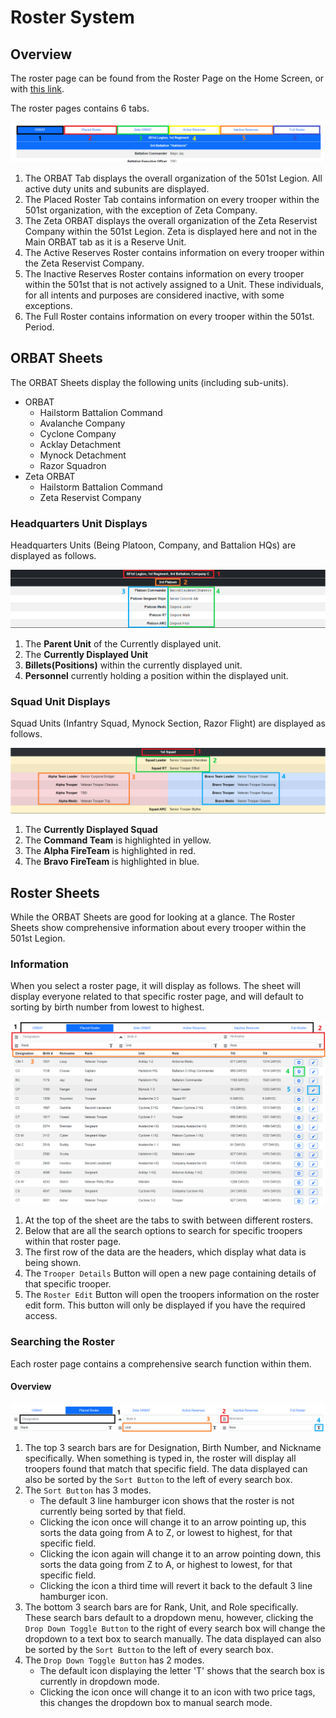 <!-- docs/roster.md -->
# Roster System

## Overview
The roster page can be found from the Roster Page on the Home Screen, or with [this link](https://dc.501stlegion-a3.com/roster).

The roster pages contains 6 tabs.

![tab-display](_media/roster/tab-display.png)

1. The ORBAT Tab displays the overall organization of the 501st Legion. All active duty units and subunits are displayed.
2. The Placed Roster Tab contains information on every trooper within the 501st organization, with the exception of Zeta Company.
3. The Zeta ORBAT displays the overall organization of the Zeta Reservist Company within the 501st Legion. Zeta is displayed here and not in the Main ORBAT tab as it is a Reserve Unit.
4. The Active Reserves Roster contains information on every trooper within the Zeta Reservist Company.
5. The Inactive Reserves Roster contains information on every trooper within the 501st that is not actively assigned to a Unit. These individuals, for all intents and purposes are considered inactive, with some exceptions.
6. The Full Roster contains information on every trooper within the 501st. Period.

## ORBAT Sheets
The ORBAT Sheets display the following units (including sub-units). 

- ORBAT
    - Hailstorm Battalion Command
    - Avalanche Company
    - Cyclone Company
    - Acklay Detachment
    - Mynock Detachment
    - Razor Squadron
- Zeta ORBAT
    - Hailstorm Battalion Command
    - Zeta Reservist Company

### Headquarters Unit Displays
Headquarters Units (Being Platoon, Company, and Battalion HQs) are displayed as follows.

![hq-display](_media/roster/hq-display.png)

1. The **Parent Unit** of the Currently displayed unit.
2. The **Currently Displayed Unit**
3. **Billets(Positions)** within the currently displayed unit.
4. **Personnel** currently holding a position within the displayed unit.

### Squad Unit Displays
Squad Units (Infantry Squad, Mynock Section, Razor Flight) are displayed as follows.

![squad-display](_media/roster/squad-display.png)

1. The **Currently Displayed Squad**
2. The **Command Team** is highlighted in yellow.
3. The **Alpha FireTeam** is highlighted in red.
4. The **Bravo FireTeam** is highlighted in blue.

## Roster Sheets
While the ORBAT Sheets are good for looking at a glance. The Roster Sheets show comprehensive information about every trooper within the 501st Legion.

### Information
When you select a roster page, it will display as follows. The sheet will display everyone related to that specific roster page, and will default to sorting by birth number from lowest to highest.

![roster-display](_media/roster/roster-display.png)

1. At the top of the sheet are the tabs to swith between different rosters.
2. Below that are all the search options to search for specific troopers within that roster page.
3. The first row of the data are the headers, which display what data is being shown.
4. The `Trooper Details` Button will open a new page containing details of that specific trooper.
5. The `Roster Edit` Button will open the troopers information on the roster edit form. This button will only be displayed if you have the required access.

### Searching the Roster

Each roster page contains a comprehensive search function within them.

#### Overview
![search-display](_media/roster/search-display.png)

1. The top 3 search bars are for Designation, Birth Number, and Nickname specifically. When something is typed in, the roster will display all troopers found that match that specific field. The data displayed can also be sorted by the `Sort Button` to the left of every search box.
2. The `Sort Button` has 3 modes.
    - The default 3 line hamburger icon shows that the roster is not currently being sorted by that field.
    - Clicking the icon once will change it to an arrow pointing up, this sorts the data going from A to Z, or lowest to highest, for that specific field.
    - Clicking the icon again will change it to an arrow pointing down, this sorts the data going from Z to A, or highest to lowest, for that specific field.
    - Clicking the icon a third time will revert it back to the default 3 line hamburger icon.
3. The bottom 3 search bars are for Rank, Unit, and Role specifically. These search bars default to a dropdown menu, however, clicking the `Drop Down Toggle Button` to the right of every search box will change the dropdown to a text box to search manually. The data displayed can also be sorted by the `Sort Button` to the left of every search box.
4. The `Drop Down Toggle Button` has 2 modes.
    - The default icon displaying the letter 'T' shows that the search box is currently in dropdown mode.
    - Clicking the icon once will change it to an icon with two price tags, this changes the dropdown box to manual search mode.